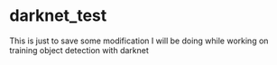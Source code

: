 # darknet_test
This is just to save some modification I will be doing while working on training object detection with darknet
